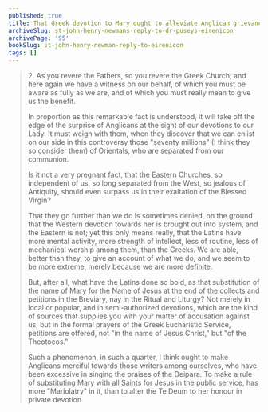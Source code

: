 ```yaml
---
published: true
title: That Greek devotion to Mary ought to alleviate Anglican grievances against Catholic Mariology
archiveSlug: st-john-henry-newmans-reply-to-dr-puseys-eirenicon
archivePage: '95'
bookSlug: st-john-henry-newman-reply-to-eirenicon
tags: []
---
```


> 2\. As you revere the Fathers, so you revere the Greek Church; and here again we have a witness on our behalf, of which you must be aware as fully as we are, and of which you must really mean to give us the benefit.
>
> In proportion as this remarkable fact is understood, it will take off the edge of the surprise of Anglicans at the sight of our devotions to our Lady. It must weigh with them, when they discover that we can enlist on our side in this controversy those "seventy millions" (I think they so consider them) of Orientals, who are separated from our communion.
>
> Is it not a very pregnant fact, that the Eastern Churches, so independent of us, so long separated from the West, so jealous of Antiquity, should even surpass us in their exaltation of the Blessed Virgin?
>
> That they go further than we do is sometimes denied, on the ground that the Western devotion towards her is brought out into system, and the Eastern is not; yet this only means really, that the Latins have more mental activity, more strength of intellect, less of routine, less of mechanical worship among them, than the Greeks. We are able, better than they, to give an account of what we do; and we seem to be more extreme, merely because we are more definite.
>
> But, after all, what have the Latins done so bold, as that substitution of the name of Mary for the Name of Jesus at the end of the collects and petitions in the Breviary, nay in the Ritual and Liturgy? Not merely in local or popular, and in semi-authorized devotions, which are the kind of sources that supplies you with your matter of accusation against us, but in the formal prayers of the Greek Eucharistic Service, petitions are offered, not "in the name of Jesus Christ," but "of the Theotocos."
>
> Such a phenomenon, in such a quarter, I think ought to make Anglicans merciful towards those writers among ourselves, who have been excessive in singing the praises of the Deipara. To make a rule of substituting Mary with all Saints for Jesus in the public service, has more "Mariolatry" in it, than to alter the Te Deum to her honour in private devotion.
